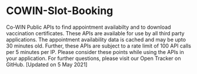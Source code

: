 # COWIN-Slot-Booking
Co-WIN Public APIs to find appointment availabilty and to download vaccination certificates. These APIs are available for use by all third party applications. The appointment availability data is cached and may be upto 30 minutes old. Further, these APIs are subject to a rate limit of 100 API calls per 5 minutes per IP. Please consider these points while using the APIs in your application. For further questions, please visit our Open Tracker on GitHub.
[Updated on 5 May 2021]
